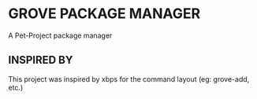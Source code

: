 # GROVE PACKAGE MANAGER
A Pet-Project package manager

## INSPIRED BY
This project was inspired by xbps for the command layout (eg: grove-add, etc.)